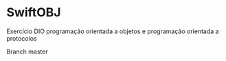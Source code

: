 # SwiftOBJ
Exercício DIO programação orientada a objetos e programação orientada a protocolos

Branch master

